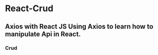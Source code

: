 # React-Crud

## Axios with React JS Using Axios to learn how to manipulate Api in React.

### Crud
